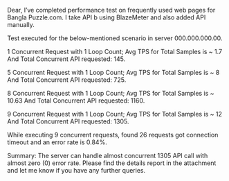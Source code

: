 Dear,
I’ve completed performance test on frequently used web pages for Bangla Puzzle.com.
I take API b using BlazeMeter and also added API manually.

Test executed for the below-mentioned scenario in server 000.000.000.00.

1 Concurrent Request with 1 Loop Count; Avg TPS for Total Samples is ~ 1.7 And Total Concurrent API requested: 145.

5 Concurrent Request with 1 Loop Count; Avg TPS for Total Samples is ~ 8 And Total Concurrent API requested: 725.

8 Concurrent Request with 1 Loop Count; Avg TPS for Total Samples is ~ 10.63 And Total Concurrent API requested: 1160.

9 Concurrent Request with 1 Loop Count; Avg TPS for Total Samples is ~ 12 And Total Concurrent API requested: 1305.

While executing 9 concurrent requests, found 26 requests got connection timeout and an error rate is 0.84%.


Summary: The server can handle almost concurrent 1305 API call with almost zero (0) error rate.
Please find the details report in the attachment and let me know if you have any further queries.
